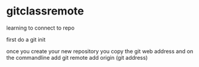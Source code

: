 # gitclassremote
learning to connect to repo 

first do a git init

once you create your new repository you copy the git web address and on the commandline add
git remote add origin (git address)
